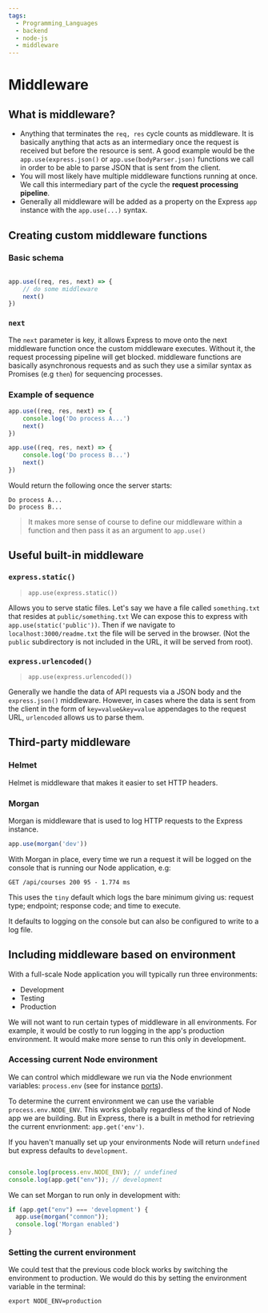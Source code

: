 ```yaml
---
tags:
  - Programming_Languages
  - backend
  - node-js
  - middleware
---
```


# Middleware 
## What is middleware?

* Anything that terminates the `req, res` cycle counts as middleware. It is basically anything that acts as an intermediary once the request is received but before the resource is sent. A good example would be the `app.use(express.json()` or `app.use(bodyParser.json)` functions we call in order to be able to parse JSON that is sent from the client. 
* You will most likely have multiple middleware functions running at once. We call this intermediary part of the cycle the **request processing pipeline**. 
* Generally all middleware will be added as a property on the Express `app` instance with the `app.use(...)` syntax. 

## Creating custom middleware functions

### Basic schema

````js

app.use((req, res, next) => {
 	// do some middleware
	next()
})

````

### `next`

The `next` parameter is key, it allows Express to move onto the next middleware function once the custom middleware executes. Without it, the request processing pipeline will get blocked. middleware functions are basically asynchronous requests and as such they use a similar syntax as Promises (e.g `then`) for sequencing processes. 

### Example of sequence

````js
app.use((req, res, next) => {
    console.log('Do process A...')	
	next()
})

app.use((req, res, next) => {
    console.log('Do process B...')	
	next()
})

````

Would return the following once the server starts:

````plain
Do process A...
Do process B...

````

 > 
 > It makes more sense of course to define our middleware within a function and then pass it as an argument to `app.use()`

## Useful built-in middleware

### `express.static()`

 > 
 > `app.use(express.static())`

Allows you to serve static files. 
Let's say we have a file called `something.txt` that resides at `public/something.txt`
We can expose this to express with `app.use(static('public'))`. Then if we navigate to `localhost:3000/readme.txt` the file will be served in the browser. (Not the `public` subdirectory is not included in the URL, it will be served from root).

### `express.urlencoded()`

 > 
 > `app.use(express.urlencoded())`

Generally we handle the data of API requests via a JSON body and the `express.json()` middleware. However, in cases where the data is sent from the client in the form of `key=value&key=value` appendages to the request URL, `urlencoded` allows us to parse them.


## Third-party middleware
### Helmet

Helmet is middleware that makes it easier to set HTTP headers. 

### Morgan

Morgan is middleware that is used to log HTTP requests to the Express instance. 
```js
app.use(morgan('dev'))
```
With Morgan in place, every time we run a request it will be logged on the console that is running our Node application, e.g:

```plain
GET /api/courses 200 95 - 1.774 ms
```
This uses the `tiny` default which logs the bare minimum giving us: request type; endpoint; response code; and time to execute.

It defaults to logging on the console but can also be configured to write to a log file. 

## Including middleware based on environment 
With a full-scale Node application you will typically run three environments:
* Development
* Testing
* Production

We will not want to run certain types of middleware in all environments. For example, it would be costly to run logging in the app's production environment. It would make more sense to run this only in development.

### Accessing current Node environment
 We can control which middleware we run via the Node envrionment variables: `process.env` (see for instance [ports](./Ports.md)).

To determine the current environment we can use the variable `process.env.NODE_ENV`. This works globally regardless of the kind of Node app we are building. But in Express, there is a built in method for retrieving the current envrionment: `app.get('env')`. 

If you haven't manually set up your environments Node will return `undefined` but express defaults to `development`. 

```js

console.log(process.env.NODE_ENV); // undefined
console.log(app.get("env")); // development

```

We can set Morgan to run only in development with:

```js
if (app.get("env") === 'development') {
  app.use(morgan("common"));
  console.log('Morgan enabled')
}
```

### Setting the current environment
We could test that the previous code block works by switching the environment to production. We would do this by setting the environment variable in the terminal:

```
export NODE_ENV=production
```